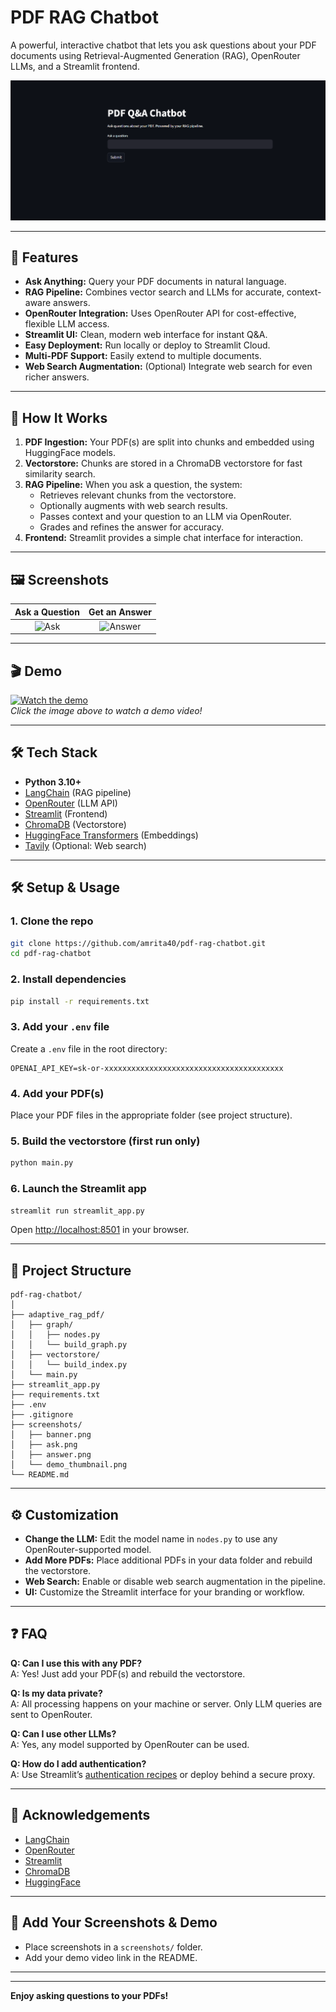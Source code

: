# PDF RAG Chatbot

A powerful, interactive chatbot that lets you ask questions about your PDF documents using Retrieval-Augmented Generation (RAG), OpenRouter LLMs, and a Streamlit frontend.

![PDF RAG Chatbot Banner](https://github.com/amrita40/pdf-rag-chatbot/blob/main/Screenshot%202025-07-29%20035747.png?raw=true) <!-- Replace with your banner or main screenshot -->

---

## 🚀 Features

- **Ask Anything:** Query your PDF documents in natural language.
- **RAG Pipeline:** Combines vector search and LLMs for accurate, context-aware answers.
- **OpenRouter Integration:** Uses OpenRouter API for cost-effective, flexible LLM access.
- **Streamlit UI:** Clean, modern web interface for instant Q&A.
- **Easy Deployment:** Run locally or deploy to Streamlit Cloud.
- **Multi-PDF Support:** Easily extend to multiple documents.
- **Web Search Augmentation:** (Optional) Integrate web search for even richer answers.

---

## 🧠 How It Works

1. **PDF Ingestion:** Your PDF(s) are split into chunks and embedded using HuggingFace models.
2. **Vectorstore:** Chunks are stored in a ChromaDB vectorstore for fast similarity search.
3. **RAG Pipeline:** When you ask a question, the system:
    - Retrieves relevant chunks from the vectorstore.
    - Optionally augments with web search results.
    - Passes context and your question to an LLM via OpenRouter.
    - Grades and refines the answer for accuracy.
4. **Frontend:** Streamlit provides a simple chat interface for interaction.

---

## 🖼️ Screenshots

| Ask a Question | Get an Answer |
|:--------------:|:-------------:|
| ![Ask](screenshots/ask.png) | ![Answer](screenshots/answer.png) |

---

## 🎬 Demo

[![Watch the demo](screenshots/demo_thumbnail.png)](https://youtu.be/YOUR_DEMO_VIDEO_LINK)  
*Click the image above to watch a demo video!*

---

## 🛠️ Tech Stack

- **Python 3.10+**
- [LangChain](https://github.com/langchain-ai/langchain) (RAG pipeline)
- [OpenRouter](https://openrouter.ai/) (LLM API)
- [Streamlit](https://streamlit.io/) (Frontend)
- [ChromaDB](https://www.trychroma.com/) (Vectorstore)
- [HuggingFace Transformers](https://huggingface.co/) (Embeddings)
- [Tavily](https://tavily.com/) (Optional: Web search)

---

## 🛠️ Setup & Usage

### 1. Clone the repo
```sh
git clone https://github.com/amrita40/pdf-rag-chatbot.git
cd pdf-rag-chatbot
```

### 2. Install dependencies
```sh
pip install -r requirements.txt
```

### 3. Add your `.env` file
Create a `.env` file in the root directory:
```
OPENAI_API_KEY=sk-or-xxxxxxxxxxxxxxxxxxxxxxxxxxxxxxxxxxxxxxxx
```

### 4. Add your PDF(s)
Place your PDF files in the appropriate folder (see project structure).

### 5. Build the vectorstore (first run only)
```sh
python main.py
```

### 6. Launch the Streamlit app
```sh
streamlit run streamlit_app.py
```
Open [http://localhost:8501](http://localhost:8501) in your browser.

---

## 📝 Project Structure

```
pdf-rag-chatbot/
│
├── adaptive_rag_pdf/
│   ├── graph/
│   │   ├── nodes.py
│   │   └── build_graph.py
│   ├── vectorstore/
│   │   └── build_index.py
│   └── main.py
├── streamlit_app.py
├── requirements.txt
├── .env
├── .gitignore
├── screenshots/
│   ├── banner.png
│   ├── ask.png
│   ├── answer.png
│   └── demo_thumbnail.png
└── README.md
```

---

## ⚙️ Customization

- **Change the LLM:** Edit the model name in `nodes.py` to use any OpenRouter-supported model.
- **Add More PDFs:** Place additional PDFs in your data folder and rebuild the vectorstore.
- **Web Search:** Enable or disable web search augmentation in the pipeline.
- **UI:** Customize the Streamlit interface for your branding or workflow.

---


## ❓ FAQ

**Q: Can I use this with any PDF?**  
A: Yes! Just add your PDF(s) and rebuild the vectorstore.

**Q: Is my data private?**  
A: All processing happens on your machine or server. Only LLM queries are sent to OpenRouter.

**Q: Can I use other LLMs?**  
A: Yes, any model supported by OpenRouter can be used.

**Q: How do I add authentication?**  
A: Use Streamlit’s [authentication recipes](https://docs.streamlit.io/knowledge-base/deploy/authentication) or deploy behind a secure proxy.

---

## 🙏 Acknowledgements

- [LangChain](https://github.com/langchain-ai/langchain)
- [OpenRouter](https://openrouter.ai/)
- [Streamlit](https://streamlit.io/)
- [ChromaDB](https://www.trychroma.com/)
- [HuggingFace](https://huggingface.co/)

---

## 📸 Add Your Screenshots & Demo

- Place screenshots in a `screenshots/` folder.
- Add your demo video link in the README.

---


---

**Enjoy asking questions to your PDFs!**
